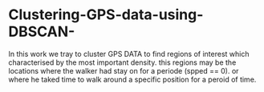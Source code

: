 # Clustering-GPS-data-using-DBSCAN-
In this work we tray to cluster GPS DATA to find regions of interest which characterised by the most important density.
this regions may be the locations where the walker had stay on for a periode (spped == 0). 
or where he taked time to walk around a specific position for a peroid of time.  
